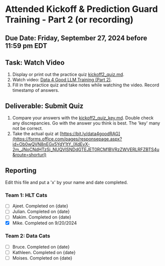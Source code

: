 # Attended Kickoff & Prediction Guard Training - Part 2 (or recording)

## Due Date: Friday, September 27, 2024 before 11:59 pm EDT

## Task: Watch Video
1. Display or print out the practice quiz [kickoff2_quiz.md](https://github.com/uaz-data4good/lessons/blob/23d345a8a39a00b2bb92ef50ac26c870fd6a1248/kickoff2/kickoff2_quiz.md).
2. Watch video: [Data 4 Good LLM Training (Part 2)](https://www.youtube.com/watch?v=hgkDPjKXlb4).
3. Fill in the practice quiz and take notes while watching the video. Record timestamp of answers.

## Deliverable: Submit Quiz
1. Compare your answers with the [kickoff2_quiz_key.md](https://github.com/uaz-data4good/lessons/blob/dc9839fdc76bcdb910a100ab225c0cae4bff5c4a/kickoff2/kickoff2_quiz_key.md). Double check any discrepancies. Go with the answer you think is best. The 'key' many not be correct.
2. Take the actual quiz at [https://bit.ly/data4goodRAG](https://forms.office.com/pages/responsepage.aspx?id=Ob0wQVN8nEGx5YdY1tY_IXdEvX-2m_JNoCNdHTzSj_NUQVlSNDdGTEJET0RCM1BVRzZWVERLRFZBTS4u&route=shorturl)

## Reporting
Edit this file and put a 'x' by your name and date completed.

### Team 1: HLT Cats
- [ ] Ajeet. Completed on {date}
- [ ] Julian. Completed on {date}
- [ ] Makim. Completed on {date}
- [x] Mike. Completed on 9/20/2024

### Team 2:  Data Cats
- [ ] Bruce. Completed on {date}
- [ ] Kathleen. Completed on {date}
- [ ] Moises. Completed on {date}
